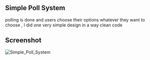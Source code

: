 ## Simple Poll System
polling is done and users choose their options whatever they want to choose , I did one very simple design in a way clean code

## Screenshot
![Simple_Poll_System](https://github.com/KareemEmadElfrargi/Simple_Poll_System/assets/148908216/2f925008-c3c8-4f0e-b6f3-d0c4de04da49)



